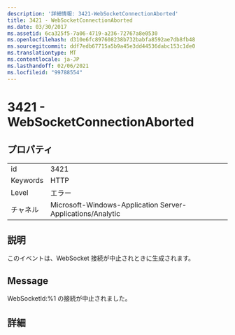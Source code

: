 ```yaml
---
description: '詳細情報: 3421-WebSocketConnectionAborted'
title: 3421 - WebSocketConnectionAborted
ms.date: 03/30/2017
ms.assetid: 6ca325f5-7a06-4719-a236-72767a8e0530
ms.openlocfilehash: d310e6fc897608238b732babfa8592ae7db8fb48
ms.sourcegitcommit: ddf7edb67715a5b9a45e3dd44536dabc153c1de0
ms.translationtype: MT
ms.contentlocale: ja-JP
ms.lasthandoff: 02/06/2021
ms.locfileid: "99788554"
---
```

# <a name="3421---websocketconnectionaborted"></a>3421 - WebSocketConnectionAborted

## <a name="properties"></a>プロパティ  
  
|||  
|-|-|  
|id|3421|  
|Keywords|HTTP|  
|Level|エラー|  
|チャネル|Microsoft-Windows-Application Server-Applications/Analytic|  
  
## <a name="description"></a>説明  

 このイベントは、WebSocket 接続が中止されときに生成されます。  
  
## <a name="message"></a>Message  

 WebSocketId:%1 の接続が中止されました。  
  
## <a name="details"></a>詳細
